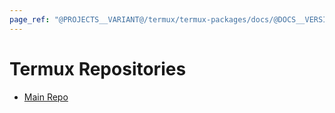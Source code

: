 ```yaml
---
page_ref: "@PROJECTS__VARIANT@/termux/termux-packages/docs/@DOCS__VERSION@/repos/index.html"
---
```


# Termux Repositories

<!-- @DOCS__HEADER_PLACEHOLDER@ -->

- [Main Repo](main/index.md)

## &nbsp;

&nbsp;

